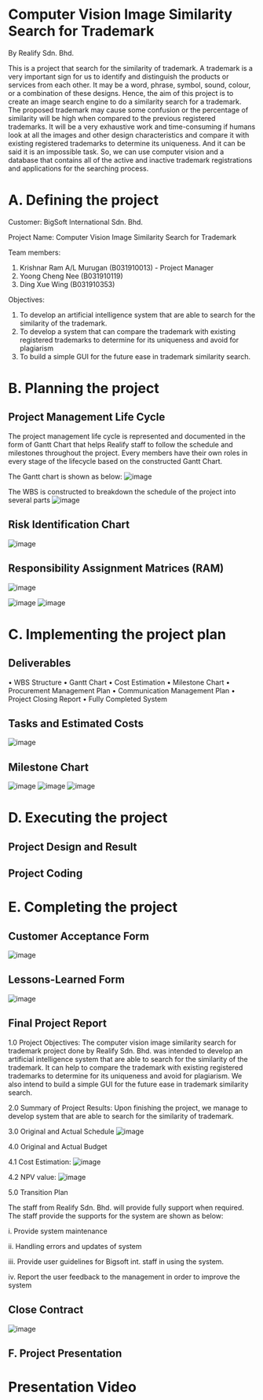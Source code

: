 # Computer Vision Image Similarity Search for Trademark
By Realify Sdn. Bhd. 


This is a project that search for the similarity of trademark. A trademark is a very important sign for us to identify and distinguish the products or services from each other. It may be a word, phrase, symbol, sound, colour, or a combination of these designs. Hence, the aim of this project is to create an image search engine to do a similarity search for a trademark. The proposed trademark may cause some confusion or the percentage of similarity will be high when compared to the previous registered trademarks. It will be a very exhaustive work and time-consuming if humans look at all the images and other design characteristics and compare it with existing registered trademarks to determine its uniqueness. And it can be said it is an impossible task. So, we can use computer vision and a database that contains all of the active and inactive trademark registrations and applications for the searching process. 


# A. Defining the project
Customer: BigSoft International Sdn. Bhd.

Project Name: Computer Vision Image Similarity Search for Trademark

Team members: 
1. Krishnar Ram A/L Murugan (B031910013) - Project Manager
2. Yoong Cheng Nee (B031910119)
3. Ding Xue Wing (B031910353)

Objectives:
1. To develop an artificial intelligence system that are able to search for the similarity of the trademark.
2. To develop a system that can compare the trademark with existing registered trademarks to determine for its uniqueness and avoid for plagiarism
3. To build a simple GUI for the future ease in trademark similarity search. 

# B. Planning the project
## Project Management Life Cycle
The project management life cycle is represented and documented in the form of Gantt Chart that helps Realify staff to follow the schedule and milestones throughout the project. Every members have their own roles in every stage of the lifecycle based on the constructed Gantt Chart. 

The Gantt chart is shown as below:
![image](https://user-images.githubusercontent.com/55356736/148225805-1051588b-1814-4764-abe2-7ee59c046efb.png)

The WBS is constructed to breakdown the schedule of the project into several parts
![image](https://user-images.githubusercontent.com/55356736/148226237-d43507ec-e289-42c9-980b-509124dd6499.png)

## Risk Identification Chart
![image](https://user-images.githubusercontent.com/55356736/148233754-7919c924-a5fa-4c59-a876-0b3910d6afd0.png)

## Responsibility Assignment Matrices (RAM)
![image](https://user-images.githubusercontent.com/55356736/148228082-e656bcfb-762a-4b3f-a218-2b3da7c06e7b.png)

![image](https://user-images.githubusercontent.com/55356736/148229778-62edb4ee-e2b6-4a1e-b9cf-b30e7d062f04.png)
![image](https://user-images.githubusercontent.com/55356736/148230162-0b2808a0-e3f9-4307-9337-9b604d03cbc9.png)

# C. Implementing the project plan
## Deliverables
•	WBS Structure
• Gantt Chart
• Cost Estimation
• Milestone Chart
• Procurement Management Plan
• Communication Management Plan
• Project Closing Report
• Fully Completed System

## Tasks and Estimated Costs
![image](https://user-images.githubusercontent.com/55356736/148230655-cb8c1253-7156-4149-9345-7643801ec9a2.png)

## Milestone Chart
![image](https://user-images.githubusercontent.com/55356736/148231038-91a6aab3-646f-4b11-aee2-bb99561856ab.png)
![image](https://user-images.githubusercontent.com/55356736/148231097-52415387-a6f9-4c44-b08d-26689a4589ec.png)
![image](https://user-images.githubusercontent.com/55356736/148231157-9a6a5fdd-7100-465d-a64f-885455b18899.png)

# D. Executing the project
## Project Design and Result



## Project Coding


# E. Completing the project
## Customer Acceptance Form
![image](https://user-images.githubusercontent.com/55356736/148232831-123761d0-56ad-4fdf-9435-f3512401fa6d.png)

## Lessons-Learned Form
![image](https://user-images.githubusercontent.com/55356736/148232909-b1cd851c-f55d-45f1-9b6f-fbc72bc196cc.png)

## Final Project Report
1.0	Project Objectives:
The computer vision image similarity search for trademark project done by Realify Sdn. Bhd. was intended to develop an artificial intelligence system that are able to search for the similarity of the trademark. It can help to compare the trademark with existing registered trademarks to determine for its uniqueness and avoid for plagiarism. We also intend to build a simple GUI for the future ease in trademark similarity search. 

2.0 Summary of Project Results:
Upon finishing the project, we manage to develop system that are able to search for the similarity of trademark. 

3.0 Original and Actual Schedule
![image](https://user-images.githubusercontent.com/55356736/148233201-49c0d6d9-ebee-414d-a7b5-7e6796aa0b27.png)

4.0 Original and Actual Budget

  4.1 Cost Estimation:
  ![image](https://user-images.githubusercontent.com/55356736/148233258-a967e7cd-3a8c-4358-8423-0e0fc02e7bf5.png)

  4.2 NPV value:
  ![image](https://user-images.githubusercontent.com/55356736/148233294-44aa94c9-c57b-46be-a821-03d8f64cad11.png)

5.0 Transition Plan

The staff from Realify Sdn. Bhd. will provide fully support when required. The staff provide the supports for the system are shown as below:

i.	Provide system maintenance

ii.	Handling errors and updates of system

iii.	Provide user guidelines for Bigsoft int. staff in using the system.

iv.	Report the user feedback to the management in order to improve the system

## Close Contract
![image](https://user-images.githubusercontent.com/55356736/148234397-928d8638-aa70-4dbd-b9cf-9e791a391a56.png)

## F. Project Presentation
# Presentation Video




